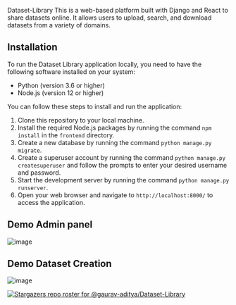 Dataset-Library
This is a web-based platform built with Django and React to share datasets online. It allows users to upload, search, and download datasets from a 
variety of domains.

## Installation

To run the Dataset Library application locally, you need to have the following software installed on your system:

- Python (version 3.6 or higher)
- Node.js (version 12 or higher)

You can follow these steps to install and run the application:

1. Clone this repository to your local machine.
2. Install the required Node.js packages by running the command `npm install` in the `frontend` directory.
3. Create a new database by running the command `python manage.py migrate`.
4. Create a superuser account by running the command `python manage.py createsuperuser` and follow the prompts to enter your desired username and password.
5. Start the development server by running the command `python manage.py runserver`.
6. Open your web browser and navigate to `http://localhost:8000/` to access the application.
## Demo Admin panel
![image](https://github.com/gaurav-aditya/Dataset-Library/assets/110540811/ddbfe5cb-b6f6-4869-9c20-becd7360ad16)
## Demo Dataset Creation
![image](https://github.com/gaurav-aditya/Dataset-Library/assets/110540811/95e93ef9-e8cb-4f70-8b39-ad0dede0f518)

[![Stargazers repo roster for @gaurav-aditya/Dataset-Library](https://reporoster.com/stars/gaurav-aditya/Dataset-Library)](https://github.com/gaurav-aditya/Dataset-Library/stargazers)
